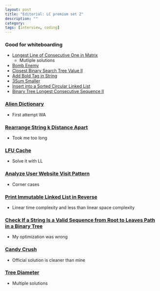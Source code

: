 ```yaml
---
layout: post
title: "Editorial: LC premium set 2" 
description: ""
category: 
tags: [interview, coding]
--- 
```


### Good for whiteboarding

* [Longest Line of Consecutive One in Matrix](https://leetcode.com/submissions/detail/427920012/)
  * Mutliple solutions
* [Bomb Enemy](https://leetcode.com/submissions/detail/428041916/)
* [Closest Binary Search Tree Value II](https://leetcode.com/submissions/detail/429048739/)
* [Add Bold Tag in String](https://leetcode.com/submissions/detail/429699149/)
* [3Sum Smaller](https://leetcode.com/submissions/detail/429733409/)
* [Insert into a Sorted Circular Linked List](https://leetcode.com/submissions/detail/429956011/)
* [Binary Tree Longest Consecutive Sequence II](https://leetcode.com/submissions/detail/429979045/)

### [Alien Dictionary](https://leetcode.com/submissions/detail/428726190/)
* First attempt WA

### [Rearrange String k Distance Apart](https://leetcode.com/submissions/detail/429275949/)
* Took me too long

### [LFU Cache](https://leetcode.com/submissions/detail/429385588/)
* Solve it with LL

### [Analyze User Website Visit Pattern](https://leetcode.com/submissions/detail/429450884/)
* Corner cases

### [Print Immutable Linked List in Reverse](https://leetcode.com/submissions/detail/429679118/)
* Linear time complexity and less than linear space complexity

### [Check If a String Is a Valid Sequence from Root to Leaves Path in a Binary Tree](https://leetcode.com/submissions/detail/429973652/)
* My optimization was wrong

### [Candy Crush](https://leetcode.com/submissions/detail/430178022/)
* Official solution is cleaner than mine

### [Tree Diameter](https://leetcode.com/submissions/detail/430066536/)
* Multiple solutions
